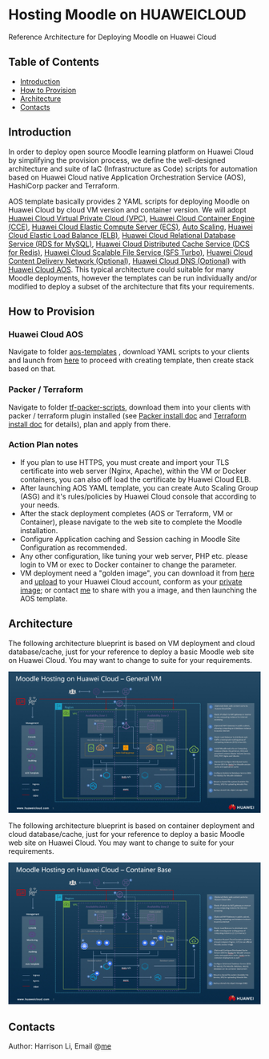 # Hosting Moodle on HUAWEICLOUD

Reference Architecture for Deploying Moodle on Huawei Cloud 

## Table of Contents

- [Introduction](https://github.com/hexlicn/moodle-ref-architecture-huaweicloud#introduction)
- [How to Provision](https://github.com/hexlicn/moodle-ref-architecture-huaweicloud#how-to-provision)
- [Architecture](https://github.com/hexlicn/moodle-ref-architecture-huaweicloud#architecture)
- [Contacts](https://github.com/hexlicn/moodle-ref-architecture-huaweicloud#contacts)

## Introduction

In order to deploy open source Moodle learning platform on Huawei Cloud by simplifying the provision process, we define the well-designed architecture and suite of IaC (Infrastructure as Code) scripts for automation based on Huawei Cloud native Application Orchestration Service (AOS), HashiCorp packer and Terraform.

AOS template basically provides 2 YAML scripts for deploying Moodle on Huawei Cloud by cloud VM version and container version. We will adopt [Huawei Cloud Virtual Private Cloud  (VPC)](https://support.huaweicloud.com/intl/en-us/vpc/), [Huawei Cloud Container Engine (CCE)](https://support.huaweicloud.com/intl/en-us/cce/),  [Huawei Cloud Elastic Compute Server (ECS)](https://support.huaweicloud.com/intl/en-us/ecs/), [Auto Scaling](https://support.huaweicloud.com/intl/en-us/as/), [Huawei Cloud Elastic Load Balance (ELB)](https://support.huaweicloud.com/intl/en-us/elb/), [Huawei Cloud Relational Database Service (RDS for MySQL)](https://support.huaweicloud.com/intl/en-us/rds/), [Huawei Cloud Distributed Cache Service (DCS for Redis)](https://support.huaweicloud.com/intl/en-us/dcs/), [Huawei Cloud Scalable File Service (SFS Turbo)](https://support.huaweicloud.com/intl/en-us/sfs/), [Huawei Cloud Content Delivery Network (Optional)](http://docs.aws.amazon.com/AmazonCloudFront/latest/DeveloperGuide/Introduction.html), [Huawei Cloud DNS (Optional)](http://docs.aws.amazon.com/Route53/latest/DeveloperGuide/Welcome.html) with [Huawei Cloud AOS](https://support.huaweicloud.com/intl/en-us/aos/). This typical architecture could suitable for many Moodle deployments, however the templates can be run individually and/or modified to deploy a subset of the architecture that fits your requirements.

## How to Provision

### Huawei Cloud AOS

Navigate to folder [aos-templates](https://github.com/hexlicn/moodle-ref-architecture-huaweicloud/tree/main/aos-templates) , download YAML scripts to your clients and launch from [here](https://console-intl.huaweicloud.com/aos/?region=af-south-1&locale=en-us#/app/dashboard) to proceed with creating template, then create stack based on that. 

### Packer / Terraform

Navigate to folder [tf-packer-scripts](https://github.com/hexlicn/moodle-ref-architecture-huaweicloud/tree/main/tf-packer-scripts), download them into your clients with packer / terraform plugin installed (see [Packer install doc](https://www.packer.io/docs/install) and [Terraform install doc](https://learn.hashicorp.com/tutorials/terraform/install-cli) for details), plan and apply from there. 

### Action Plan notes

- If you plan to use HTTPS, you must create and import your TLS certificate into web server (Nginx, Apache), within the VM or Docker containers, you can also off load the certificate by Huawei Cloud ELB.
- After launching AOS YAML template, you can create Auto Scaling Group (ASG) and it's rules/policies by Huawei Cloud console that according to your needs.
- After the stack deployment completes (AOS or Terraform, VM or Container), please navigate to the web site to complete the Moodle installation. 
- Configure Application caching and Session caching in Moodle Site Configuration as recommended.
- Any other configuration, like tuning your web server, PHP etc. please login to VM or exec to Docker container to change the parameter.
- VM deployment need a "golden image", you can download it from [here](https://temp-l00490846.obs.af-south-1.myhuaweicloud.com/img-moodle.qcow2) and [upload](https://support.huaweicloud.com/intl/en-us/usermanual-ims/ims_01_0210.html) to your Huawei Cloud account, conform as your [private image](https://support.huaweicloud.com/intl/en-us/usermanual-ims/ims_01_0211.html); or contact [me](lihexin1@huawei.com) to share with you a image, and then launching the AOS template. 

## Architecture

The following architecture blueprint is based on VM deployment and cloud database/cache, just for your reference to deploy a basic Moodle web site on Huawei Cloud. You may want to change to suite for your requirements.

![image](https://raw.githubusercontent.com/hexlicn/moodle-ref-architecture-huaweicloud/main/images/huaweicloud-refarch-moodle-architecture-vm.png)

The following architecture blueprint is based on container deployment and cloud database/cache,  just for your reference to deploy a basic Moodle web site on Huawei Cloud. You may want to change to suite for your requirements.

![image](https://raw.githubusercontent.com/hexlicn/moodle-ref-architecture-huaweicloud/main/images/huaweicloud-refarch-moodle-architecture-container.png)

## Contacts

Author: Harrison Li, Email @[me](lihexin1@huawei.com)

